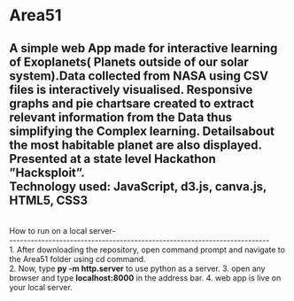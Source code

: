 # Area51
A simple web App made for interactive learning of Exoplanets( Planets outside of our solar system).Data collected from NASA using CSV files is interactively visualised.  Responsive graphs and pie chartsare created to extract relevant information from the Data thus simplifying the Complex learning. Detailsabout the most habitable planet are also displayed. Presented at a state level Hackathon ”Hacksploit”.<br>
Technology used:  JavaScript, d3.js, canva.js, HTML5, CSS3
<br>
-------------------------------------------------------------------------
<br>
How to run on a local server- 
<br>
-------------------------------------------------------------------------
<br>
1. After downloading the repository, open command prompt and navigate to the Area51 folder using cd command.<br>
2. Now, type <strong>py -m http.server</strong> to use python as a server.
3. open any browser and type <strong>localhost:8000</strong> in the address bar.
4. web app is live on your local server.
